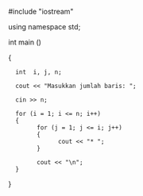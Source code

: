  #include  "iostream"
  
using namespace std;
  
int main ()
  
{

      int  i, j, n;
      
      cout << "Masukkan jumlah baris: ";
      
      cin >> n;
      
      for (i = 1; i <= n; i++)
      {
            for (j = 1; j <= i; j++)
            {
                  cout << "* ";
            }
            
            cout << "\n";
      }
     
  }
